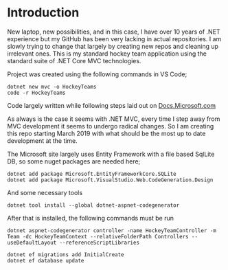# Introduction

New laptop, new possibilities, and in this case, I have over 10 years of .NET experience but my GitHub has been very lacking in actual repositories. I am slowly trying to change that largely by creating new repos and cleaning up irrelevant ones. This is my standard hockey team application using the standard suite of .NET Core MVC technologies.

Project was created using the following commands in VS Code;

```
dotnet new mvc -o HockeyTeams
code -r HockeyTeams
```

Code largely written while following steps laid out on [Docs.Microsoft.com](https://docs.microsoft.com/en-us/aspnet/core/tutorials/first-mvc-app/start-mvc?view=aspnetcore-2.2&tabs=visual-studio)

As always is the case it seems with .NET MVC, every time I step away from MVC development it seems to undergo radical changes. So I am creating this repo starting March 2019 with what should be the most up to date development at the time.

The Microsoft site largely uses Entity Framework with a file based SqlLite DB, so some nuget packages are needed here;

```
dotnet add package Microsoft.EntityFrameworkCore.SQLite
dotnet add package Microsoft.VisualStudio.Web.CodeGeneration.Design
```

And some necessary tools

```
dotnet tool install --global dotnet-aspnet-codegenerator
```

After that is installed, the following commands must be run

```
dotnet aspnet-codegenerator controller -name HockeyTeamController -m Team -dc HockeyTeamContext --relativeFolderPath Controllers --useDefaultLayout --referenceScriptLibraries

dotnet ef migrations add InitialCreate
dotnet ef database update
```
